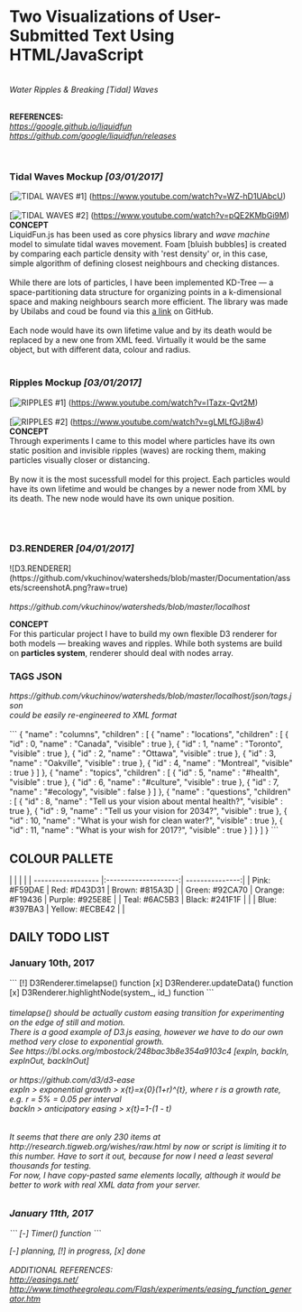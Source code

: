 <h1>Two Visualizations of User-Submitted Text Using HTML/JavaScript</h1><br>
<i>Water Ripples & Breaking [Tidal] Waves</i><br><br>

<b>REFERENCES:</b><br>
<i>https://google.github.io/liquidfun</i><br>
<i>https://github.com/google/liquidfun/releases</i><br>

<br>
<h3>Tidal Waves Mockup <i>[03/01/2017]</i></h3>

[![TIDAL WAVES #1](https://img.youtube.com/vi/WZ-hD1UAbcU/0.jpg)]
(https://www.youtube.com/watch?v=WZ-hD1UAbcU)
<br><br>
[![TIDAL WAVES #2](https://img.youtube.com/vi/pQE2KMbGi9M/0.jpg)]
(https://www.youtube.com/watch?v=pQE2KMbGi9M)
<br>
<b>CONCEPT</b><br>
LiquidFun.js has been used as core physics library and <i>wave machine</i> model to simulate tidal waves movement.
Foam [bluish bubbles] is created by comparing each particle density with 'rest density' or, in this case, simple
algorithm of defining closest neighbours and checking distances.
<br><br>
While there are lots of particles, I have been implemented KD-Tree — a space-partitioning data structure for organizing points 
in a k-dimensional space and making neighbours search more efficient. The library was made by Ubilabs and coud be found via this 
[a link](https://github.com/ubilabs/kd-tree-javascript) on GitHub.
<br><br>
Each node would have its own lifetime value and by its death would be replaced by a new one from XML feed. Virtually
it would be the same object, but with different data, colour and radius.
<br><br>

<h3>Ripples Mockup <i>[03/01/2017]</i></h3>

[![RIPPLES #1](https://img.youtube.com/vi/ITazx-Qvt2M/0.jpg)]
(https://www.youtube.com/watch?v=ITazx-Qvt2M)
<br>
<br>
[![RIPPLES #2](https://img.youtube.com/vi/gLMLfGJj8w4/0.jpg)]
(https://www.youtube.com/watch?v=gLMLfGJj8w4)
<br>
<b>CONCEPT</b><br>
Through experiments I came to this model where particles have its own static position and invisible ripples (waves) are 
rocking them, making particles visually closer or distancing.
<br><br>
By now it is the most sucessfull model for this project. Each particles would have its own lifetime and would be changes
by a newer node from XML by its death. The new node would have its own unique position.
<br><br>

<br>
<h3>D3.RENDERER <i>[04/01/2017]</i></h3>
![D3.RENDERER](https://github.com/vkuchinov/watersheds/blob/master/Documentation/assets/screenshotA.png?raw=true)
<br>
<br>
<i>https://github.com/vkuchinov/watersheds/blob/master/localhost</i><br>

<b>CONCEPT</b><br>
For this particular project I have to build my own flexible D3 renderer for both models — breaking waves and ripples.
While both systems are build on **particles system**, renderer should deal with nodes array.
<br>
<h3>TAGS JSON</h3>
<i>https://github.com/vkuchinov/watersheds/blob/master/localhost/json/tags.json</i>
<br><i>could be easily re-engineered to XML format</i><br>
<br>
```
{
    "name" : "columns", "children" : [
        { "name" : "locations", "children" : 
            [
                { "id" : 0, "name" : "Canada", "visible" : true },
                { "id" : 1, "name" : "Toronto", "visible" : true },
                { "id" : 2, "name" : "Ottawa", "visible" : true },
                { "id" : 3, "name" : "Oakville", "visible" : true },
                { "id" : 4, "name" : "Montreal", "visible" : true }
            ]
        },
       { "name" : "topics", "children" : 
            [
                { "id" : 5, "name" : "#health", "visible" : true },
                { "id" : 6, "name" : "#culture", "visible" : true },
                { "id" : 7, "name" : "#ecology", "visible" : false }
            ]
        },
        { "name" : "questions", "children" : 
            [
                { "id" : 8, "name" : "Tell us your vision about mental health?", "visible" : true },
                { "id" : 9, "name" : "Tell us your vision for 2034?", "visible" : true },
                { "id" : 10, "name" : "What is your wish for clean water?", "visible" : true },
                { "id" : 11, "name" : "What is your wish for 2017?", "visible" : true }
            ]
        }
    ]
}
```
<br>
<h2>COLOUR PALLETE</h2>
|                    |                      |                 |
| ------------------ |:--------------------:| ---------------:|
| Pink: #F59DAE      | Red: #D43D31         | Brown: #815A3D  |
| Green: #92CA70     | Orange: #F19436      | Purple: #925E8E |
| Teal: #6AC5B3      | Black: #241F1F       |                 |
| Blue: #397BA3      | Yellow: #ECBE42      |                 |
<br>
<h2>DAILY TODO LIST</h2>
<h3>January 10th, 2017</h3>
```
[!] D3Renderer.timelapse() function
[x] D3Renderer.updateData() function
[x] D3Renderer.highlightNode(system_, id_) function
```
<h6><i>timelapse() should be actually custom easing transition for experimenting on the edge of still and motion.
<br>There is a good example of D3.js easing, however we have to do our own method very close to exponential growth.
<br>See https://bl.ocks.org/mbostock/248bac3b8e354a9103c4 [expIn, backIn, expInOut, backInOut]<br>
<br>or https://github.com/d3/d3-ease
<br>
expIn > exponential growth > x{t}=x{0}(1+r)^{t}, where r is a growth rate, e.g. r = 5% = 0.05 per interval<br>
backIn > anticipatory easing > x{t}=1-(1 - t)
<i></h6>
<h6><i>It seems that there are only 230 items at http://research.tigweb.org/wishes/raw.html by now
or script is limiting it to this number. Have to sort it out, because for now I need a least 
several thousands for testing.<br>For now, I have copy-pasted same elements locally, although 
it would be better to work with real XML data from your server.<i></h6>
<h3>January 11th, 2017</h3>
```
[-] Timer() function
```

[-] planning, [!] in progress, [x] done
<br><br>
ADDITIONAL REFERENCES:<br>
http://easings.net/<br>
http://www.timotheegroleau.com/Flash/experiments/easing_function_generator.htm<br>
